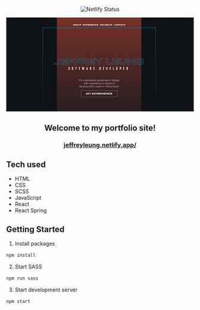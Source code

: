 <p align='center'>
<a href='https://https://app.netlify.com/sites/jeffreyleung/deploys'></a>
<img src='https://api.netlify.com/api/v1/badges/5506b004-43d2-44e4-be95-485a913334ef/deploy-status' alt='Netlify Status'/>
</p>

<div align='center'>
<img src='https://raw.githubusercontent.com/jef1993/web-portfolio/master/src/img/portfolio.jpg' alt='preview' width='640'></img>
</div>

<h2 align='center'>Welcome to my portfolio site!</h2>

<h3 align='center'>
<a 
 href='https://jeffreyleung.netlify.app/'>jeffreyleung.netlify.app/</a>
</h3>

## Tech used

- HTML
- CSS
- SCSS
- JavaScript
- React
- React Spring

## Getting Started

1. Install packages

```sh
npm install
```

2. Start SASS

```sh
npm run sass
```

3. Start development server

```sh
npm start
```
